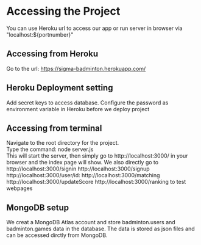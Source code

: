 # Accessing the Project
You can use Heroku url to access our app or run server in browser via "localhost:${portnumber}"

## Accessing from Heroku
Go to the url: https://sigma-badminton.herokuapp.com/

## Heroku Deployment setting
Add secret keys to access database.
Configure the password as environment variable in Heroku before we deploy project

## Accessing from terminal
Navigate to the root directory for the project.  
Type the command: node server.js  
This will start the server, then simply go to http://localhost:3000/ in your browser and the index page will show.
We also directly go to http://localhost:3000/signin http://localhost:3000/signup http://localhost:3000/user/id:
http://localhost:3000/matching http://localhost:3000/updateScore http://localhost:3000/ranking to test webpages

## MongoDB setup
We creat a MongoDB Atlas account and store badminton.users and badminton.games data in the database. The data is stored as json files and can be accessed dirctly from MongoDB.
